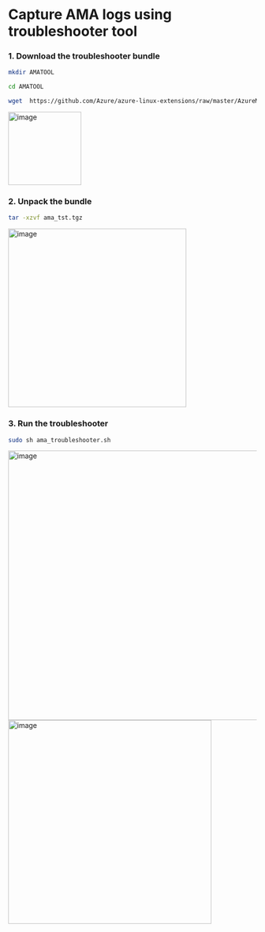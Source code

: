 # Capture AMA logs using troubleshooter tool

### 1. Download the troubleshooter bundle
```sh
mkdir AMATOOL
```
```sh
cd AMATOOL
```
```sh
wget  https://github.com/Azure/azure-linux-extensions/raw/master/AzureMonitorAgent/ama_tst/ama_tst.tgz
```
<img width="148" alt="image" src="https://github.com/guguji666666/GJS-Sentinel-Tips/assets/96930989/91762c90-97eb-4d84-8b43-cd7971effabf">

### 2. Unpack the bundle

```sh
tar -xzvf ama_tst.tgz
```

<img width="361" alt="image" src="https://github.com/guguji666666/GJS-Sentinel-Tips/assets/96930989/56fc5827-b186-46ab-aab6-16067e72b2b7">

### 3. Run the troubleshooter
```sh
sudo sh ama_troubleshooter.sh
```
<img width="545" alt="image" src="https://github.com/guguji666666/GJS-Sentinel-Tips/assets/96930989/465c918a-b5e0-466c-8984-797ad4f9839a">

<img width="412" alt="image" src="https://github.com/guguji666666/GJS-Sentinel-Tips/assets/96930989/02375707-c7b1-420f-afa6-5890cf75febb">
